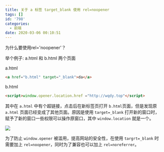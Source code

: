```yaml
---
title: 关于 a 标签 target_blank 使用 rel=noopener
tags: []
id: '798'
categories:
  - 前端
date: 2020-03-06 00:10:51
---
```


为什么要使用rel='noopener'？

举个例子: a.html 和 b.html 两个页面

a.html
```html
<a href="b.html" target="_blank">da</a>
```

b.html

```html
<script>window.opener.location.href ="http://wqdy.top"</script>
```

其中在 `a.html` 中有个超链接，点击后在新标签页打开 `b.html`页面，但是发现原 `a.html` 页面已经变成了其他页面。原因是使用 `target=_blank` 打开新的窗口时，赋予了新的窗口一些权限可以操作原窗口，其中 `window.location` 就是一个。

![](https://cdn.jsdelivr.net/gh/cuilongjin/static@main/img/20210102203759.png)

为了防止 `window.opener` 被滥用，提高网站的安全性，在使用 `targrt=_blank` 时需要加上 `rel=noopener`，同时为了兼容也可以加上 `rel=noreferrer`。
